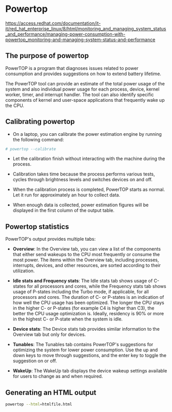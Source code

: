 # Powertop

https://access.redhat.com/documentation/it-it/red_hat_enterprise_linux/8/html/monitoring_and_managing_system_status_and_performance/managing-power-consumption-with-powertop_monitoring-and-managing-system-status-and-performance

## The purpose of powertop
PowerTOP is a program that diagnoses issues related to power consumption and provides suggestions on how to extend battery lifetime.

The PowerTOP tool can provide an estimate of the total power usage of the system and also individual power usage for each process, device, kernel worker, timer, and interrupt handler. The tool can also identify specific components of kernel and user-space applications that frequently wake up the CPU. 


## Calibrating powertop
- On a laptop, you can calibrate the power estimation engine by running the following command:

```bash
# powertop --calibrate
```
- Let the calibration finish without interacting with the machine during the process.

- Calibration takes time because the process performs various tests, cycles through brightness levels and switches devices on and off.

- When the calibration process is completed, PowerTOP starts as normal. Let it run for approximately an hour to collect data.

- When enough data is collected, power estimation figures will be displayed in the first column of the output table.

## Powertop statistics
PowerTOP's output provides multiple tabs:

- **Overview**: In the Overview tab, you can view a list of the components that either send wakeups to the CPU most frequently or consume the most power. The items within the Overview tab, including processes, interrupts, devices, and other resources, are sorted according to their utilization.


- **Idle stats and Frequency stats**: The Idle stats tab shows usage of C-states for all processors and cores, while the Frequency stats tab shows usage of P-states including the Turbo mode, if applicable, for all processors and cores. The duration of C- or P-states is an indication of how well the CPU usage has been optimized. The longer the CPU stays in the higher C- or P-states (for example C4 is higher than C3), the better the CPU usage optimization is. Ideally, residency is 90% or more in the highest C- or P-state when the system is idle. 


- **Device stats**: The Device stats tab provides similar information to the Overview tab but only for devices.

- **Tunables**:  The Tunables tab contains PowerTOP's suggestions for optimizing the system for lower power consumption. Use the up and down keys to move through suggestions, and the enter key to toggle the suggestion on or off. 

- **WakeUp**: The WakeUp tab displays the device wakeup settings available for users to change as and when required. 

## Generating an HTML output

```bash
powertop --html=htmlfile.html
```
